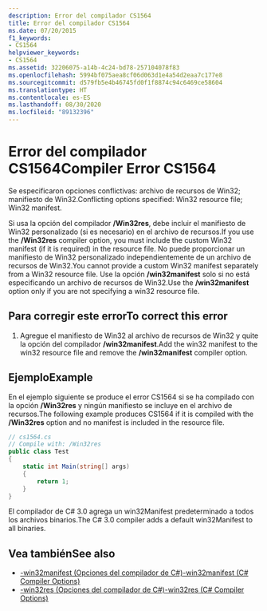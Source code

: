 ```yaml
---
description: Error del compilador CS1564
title: Error del compilador CS1564
ms.date: 07/20/2015
f1_keywords:
- CS1564
helpviewer_keywords:
- CS1564
ms.assetid: 32206075-a14b-4c24-bd78-257104078f83
ms.openlocfilehash: 5994bf075aea8cf06d063d1e4a54d2eaa7c177e8
ms.sourcegitcommit: d579fb5e4b46745fd0f1f8874c94c6469ce58604
ms.translationtype: HT
ms.contentlocale: es-ES
ms.lasthandoff: 08/30/2020
ms.locfileid: "89132396"
---
```

# <a name="compiler-error-cs1564"></a><span data-ttu-id="a40f2-103">Error del compilador CS1564</span><span class="sxs-lookup"><span data-stu-id="a40f2-103">Compiler Error CS1564</span></span>
<span data-ttu-id="a40f2-104">Se especificaron opciones conflictivas: archivo de recursos de Win32; manifiesto de Win32.</span><span class="sxs-lookup"><span data-stu-id="a40f2-104">Conflicting options specified: Win32 resource file; Win32 manifest.</span></span>  
  
 <span data-ttu-id="a40f2-105">Si usa la opción del compilador **/Win32res**, debe incluir el manifiesto de Win32 personalizado (si es necesario) en el archivo de recursos.</span><span class="sxs-lookup"><span data-stu-id="a40f2-105">If you use the **/Win32res** compiler option, you must include the custom Win32 manifest (if it is required) in the resource file.</span></span> <span data-ttu-id="a40f2-106">No puede proporcionar un manifiesto de Win32 personalizado independientemente de un archivo de recursos de Win32.</span><span class="sxs-lookup"><span data-stu-id="a40f2-106">You cannot provide a custom Win32 manifest separately from a Win32 resource file.</span></span> <span data-ttu-id="a40f2-107">Use la opción **/win32manifest** solo si no está especificando un archivo de recursos de Win32.</span><span class="sxs-lookup"><span data-stu-id="a40f2-107">Use the **/win32manifest** option only if you are not specifying a win32 resource file.</span></span>  
  
## <a name="to-correct-this-error"></a><span data-ttu-id="a40f2-108">Para corregir este error</span><span class="sxs-lookup"><span data-stu-id="a40f2-108">To correct this error</span></span>  
  
1. <span data-ttu-id="a40f2-109">Agregue el manifiesto de Win32 al archivo de recursos de Win32 y quite la opción del compilador **/win32manifest**.</span><span class="sxs-lookup"><span data-stu-id="a40f2-109">Add the win32 manifest to the win32 resource file and remove the **/win32manifest** compiler option.</span></span>  
  
## <a name="example"></a><span data-ttu-id="a40f2-110">Ejemplo</span><span class="sxs-lookup"><span data-stu-id="a40f2-110">Example</span></span>  
 <span data-ttu-id="a40f2-111">En el ejemplo siguiente se produce el error CS1564 si se ha compilado con la opción **/Win32res** y ningún manifiesto se incluye en el archivo de recursos.</span><span class="sxs-lookup"><span data-stu-id="a40f2-111">The following example produces CS1564 if it is compiled with the **/Win32res** option and no manifest is included in the resource file.</span></span>  
  
```csharp  
// cs1564.cs  
// Compile with: /Win32res  
public class Test  
{  
    static int Main(string[] args)  
    {  
        return 1;  
    }  
}  
```  
  
 <span data-ttu-id="a40f2-112">El compilador de C# 3.0 agrega un win32Manifest predeterminado a todos los archivos binarios.</span><span class="sxs-lookup"><span data-stu-id="a40f2-112">The C# 3.0 compiler adds a default win32Manifest to all binaries.</span></span>  
  
## <a name="see-also"></a><span data-ttu-id="a40f2-113">Vea también</span><span class="sxs-lookup"><span data-stu-id="a40f2-113">See also</span></span>

- [<span data-ttu-id="a40f2-114">-win32manifest (Opciones del compilador de C#)</span><span class="sxs-lookup"><span data-stu-id="a40f2-114">-win32manifest (C# Compiler Options)</span></span>](../compiler-options/win32manifest-compiler-option.md)
- [<span data-ttu-id="a40f2-115">-win32res (Opciones del compilador de C#)</span><span class="sxs-lookup"><span data-stu-id="a40f2-115">-win32res (C# Compiler Options)</span></span>](../compiler-options/win32res-compiler-option.md)
